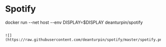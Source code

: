 # Spotify
docker run --net host --env DISPLAY=$DISPLAY deanturpin/spotify
```

![](https://raw.githubusercontent.com/deanturpin/spotify/master/spotify.png)
